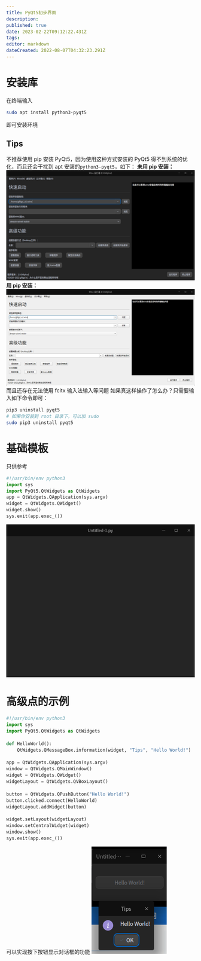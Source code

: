 ```yaml
---
title: PyQt5初步界面
description: 
published: true
date: 2023-02-22T09:12:22.431Z
tags: 
editor: markdown
dateCreated: 2022-08-07T04:32:23.291Z
---
```


# 安装库
在终端输入
```bash
sudo apt install python3-pyqt5
```

即可安装环境
## Tips
不推荐使用 pip 安装 PyQt5，因为使用这种方式安装的 PyQt5 得不到系统的优化，而且还会干扰到 apt 安装的`python3-pyqt5`，如下：
**未用 pip 安装：**
![2022-8-7_33311.png](/2022-8-7_33311.png)
**用 pip 安装：**
![2022-8-7_1363.png](/2022-8-7_1363.png)
而且还存在无法使用 fcitx 输入法输入等问题
如果真这样操作了怎么办？只需要输入如下命令即可：
```bash
pip3 uninstall pyqt5
# 如果你安装到 root 目录下，可以加 sudo
sudo pip3 uninstall pyqt5
```

# 基础模板
只供参考
```python
#!/usr/bin/env python3
import sys
import PyQt5.QtWidgets as QtWidgets
app = QtWidgets.QApplication(sys.argv)
widget = QtWidgets.QWidget()
widget.show()
sys.exit(app.exec_())
```
![2022-8-7_77785.png](/2022-8-7_77785.png)

# 高级点的示例
```python
#!/usr/bin/env python3
import sys
import PyQt5.QtWidgets as QtWidgets

def HelloWorld():
    QtWidgets.QMessageBox.information(widget, "Tips", "Hello World!")

app = QtWidgets.QApplication(sys.argv)
window = QtWidgets.QMainWindow()
widget = QtWidgets.QWidget()
widgetLayout = QtWidgets.QVBoxLayout()

button = QtWidgets.QPushButton("Hello World!")
button.clicked.connect(HelloWorld)
widgetLayout.addWidget(button)

widget.setLayout(widgetLayout)
window.setCentralWidget(widget)
window.show()
sys.exit(app.exec_())
```
可以实现按下按钮显示对话框的功能
![2022-8-7_55486.png](/2022-8-7_55486.png)
